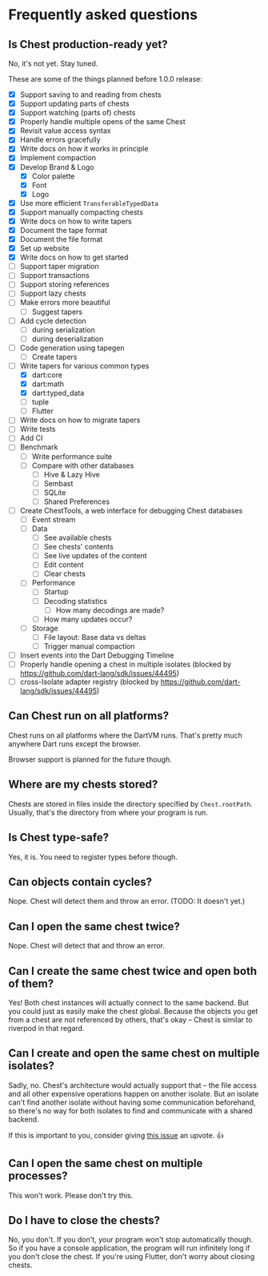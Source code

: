 # Frequently asked questions

## Is Chest production-ready yet?

No, it's not yet.
Stay tuned.

These are some of the things planned before 1.0.0 release:

- [x] Support saving to and reading from chests
- [x] Support updating parts of chests
- [x] Support watching (parts of) chests
- [x] Properly handle multiple opens of the same Chest
- [x] Revisit value access syntax
- [x] Handle errors gracefully
- [x] Write docs on how it works in principle
- [x] Implement compaction
- [x] Develop Brand & Logo
  - [x] Color palette
  - [x] Font
  - [x] Logo
- [x] Use more efficient `TransferableTypedData`
- [x] Support manually compacting chests
- [x] Write docs on how to write tapers
- [x] Document the tape format
- [x] Document the file format
- [x] Set up website
- [x] Write docs on how to get started
- [ ] Support taper migration
- [ ] Support transactions
- [ ] Support storing references
- [ ] Support lazy chests
- [ ] Make errors more beautiful
  - [ ] Suggest tapers
- [ ] Add cycle detection
  - [ ] during serialization
  - [ ] during deserialization
- [ ] Code generation using tapegen
  - [ ] Create tapers
- [ ] Write tapers for various common types
  - [x] dart:core
  - [x] dart:math
  - [x] dart:typed_data
  - [ ] tuple
  - [ ] Flutter
- [ ] Write docs on how to migrate tapers
- [ ] Write tests
- [ ] Add CI
- [ ] Benchmark
  - [ ] Write performance suite
  - [ ] Compare with other databases
    - [ ] Hive & Lazy Hive
    - [ ] Sembast
    - [ ] SQLite
    - [ ] Shared Preferences
- [ ] Create ChestTools, a web interface for debugging Chest databases
  - [ ] Event stream
  - [ ] Data
    - [ ] See available chests
    - [ ] See chests' contents
    - [ ] See live updates of the content
    - [ ] Edit content
    - [ ] Clear chests
  - [ ] Performance
    - [ ] Startup
    - [ ] Decoding statistics
      - [ ] How many decodings are made?
    - [ ] How many updates occur?
  - [ ] Storage
    - [ ] File layout: Base data vs deltas
    - [ ] Trigger manual compaction
- [ ] Insert events into the Dart Debugging Timeline
- [ ] Properly handle opening a chest in multiple isolates (blocked by https://github.com/dart-lang/sdk/issues/44495)
- [ ] cross-Isolate adapter registry (blocked by https://github.com/dart-lang/sdk/issues/44495)

## Can Chest run on all platforms?

Chest runs on all platforms where the DartVM runs.
That's pretty much anywhere Dart runs except the browser.

Browser support is planned for the future though.

## Where are my chests stored?

Chests are stored in files inside the directory specified by `Chest.rootPath`.
Usually, that's the directory from where your program is run.

## Is Chest type-safe?

Yes, it is.
You need to register types before though.

## Can objects contain cycles?

Nope. Chest will detect them and throw an error. (TODO: It doesn't yet.)

## Can I open the same chest twice?

Nope. Chest will detect that and throw an error.

## Can I create the same chest twice and open both of them?

Yes! Both chest instances will actually connect to the same backend.
But you could just as easily make the chest global.
Because the objects you get from a chest are not referenced by others, that's okay – Chest is similar to riverpod in that regard.

## Can I create and open the same chest on multiple isolates?

Sadly, no.
Chest's architecture would actually support that – the file access and all other expensive operations happen on another isolate.
But an isolate can't find another isolate without having some communication beforehand, so there's no way for both isolates to find and communicate with a shared backend.

If this is important to you, consider giving [this issue](https://github.com/dart-lang/sdk/issues/44495) an upvote. 👍

## Can I open the same chest on multiple processes?

This won't work.
Please don't try this.

## Do I have to close the chests?

No, you don't. If you don't, your program won't stop automatically though.
So if you have a console application, the program will run infinitely long if you don't close the chest.
If you're using Flutter, don't worry about closing chests.
